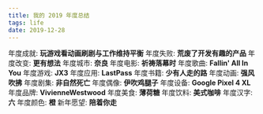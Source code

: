 ```yaml
---
title: 我的 2019 年度总结
tags: life
date: 2019-12-28
---
```



年度成就: **玩游戏看动画刷剧与工作维持平衡**
年度失败: **荒废了开发有趣的产品**
年度改变: **更有想法**
年度城市: **奈良**
年度电影: **祈祷落幕时**
年度歌曲: **Fallin' All In You**
年度游戏: **JX3**
年度应用: **LastPass**
年度书籍: **少有人走的路**
年度动画: **强风吹拂**
年度剧集: **非自然死亡**
年度偶像: **伊吹鸡腿子**
年度设备: **Google Pixel 4 XL**
年度品牌: **VivienneWestwood**
年度美食: **薄荷糖**
年度饮料: **美式咖啡**
年度汉字: **六**
年度颜色: **橙**
新年愿望: **陪着你走**
